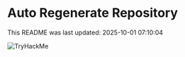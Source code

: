 # Auto Regenerate Repository

This README was last updated: 2025-10-01 07:10:04

 ![TryHackMe](https://tryhackme.com/badge/533634)